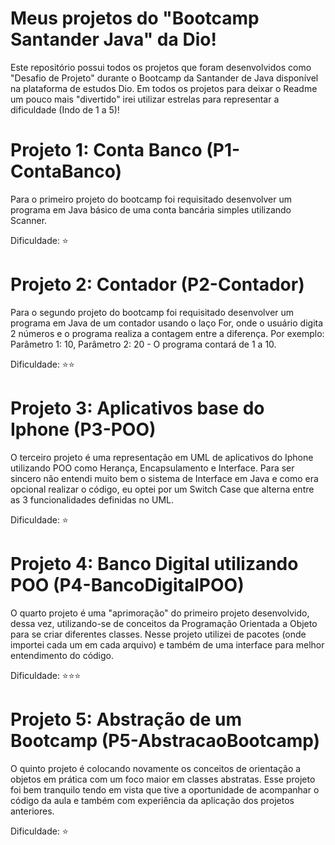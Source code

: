 # Meus projetos do "Bootcamp Santander Java" da Dio!
Este repositório possui todos os projetos que foram desenvolvidos como "Desafio de Projeto" durante o Bootcamp da Santander de Java disponível na plataforma de estudos Dio.
Em todos os projetos para deixar o Readme um pouco mais "divertido" irei utilizar estrelas para representar a dificuldade (Indo de 1 a 5)!

# Projeto 1: Conta Banco (P1-ContaBanco)
Para o primeiro projeto do bootcamp foi requisitado desenvolver um programa em Java básico de uma conta bancária simples utilizando Scanner.

Dificuldade: ⭐

# Projeto 2: Contador (P2-Contador)
Para o segundo projeto do bootcamp foi requisitado desenvolver um programa em Java de um contador usando o laço For, onde o usuário digita 2 números e o programa realiza a contagem entre a diferença. Por exemplo: Parâmetro 1: 10, Parâmetro 2: 20 - O programa contará de 1 a 10.

Dificuldade: ⭐⭐

# Projeto 3: Aplicativos base do Iphone (P3-POO)
O terceiro projeto é uma representação em UML de aplicativos do Iphone utilizando POO como Herança, Encapsulamento e Interface. Para ser sincero não entendi muito bem o sistema de Interface em Java e como era opcional realizar o código, eu optei por um Switch Case que alterna entre as 3 funcionalidades definidas no UML.

Dificuldade: ⭐

# Projeto 4: Banco Digital utilizando POO (P4-BancoDigitalPOO)
O quarto projeto é uma "aprimoração" do primeiro projeto desenvolvido, dessa vez, utilizando-se de conceitos da Programação Orientada a Objeto para se criar diferentes classes. Nesse projeto utilizei de pacotes (onde importei cada um em cada arquivo) e também de uma interface para melhor entendimento do código.

Dificuldade: ⭐⭐⭐

# Projeto 5: Abstração de um Bootcamp (P5-AbstracaoBootcamp)
O quinto projeto é colocando novamente os conceitos de orientação a objetos em prática com um foco maior em classes abstratas. Esse projeto foi bem tranquilo tendo em vista que tive a oportunidade de acompanhar o código da aula e também com experiência da aplicação dos projetos anteriores.

Dificuldade: ⭐
